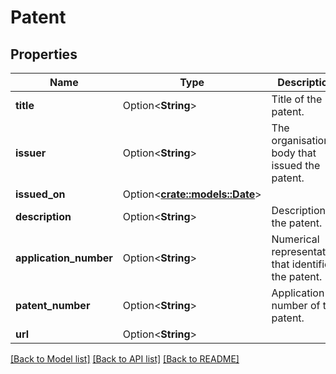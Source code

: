 # Patent

## Properties

Name | Type | Description | Notes
------------ | ------------- | ------------- | -------------
**title** | Option<**String**> | Title of the patent. | [optional]
**issuer** | Option<**String**> | The organisation body that issued the patent. | [optional]
**issued_on** | Option<[**crate::models::Date**](Date.md)> |  | [optional]
**description** | Option<**String**> | Description of the patent. | [optional]
**application_number** | Option<**String**> | Numerical representation that identifies the patent. | [optional]
**patent_number** | Option<**String**> | Application number of the patent. | [optional]
**url** | Option<**String**> |  | [optional]

[[Back to Model list]](../README.md#documentation-for-models) [[Back to API list]](../README.md#documentation-for-api-endpoints) [[Back to README]](../README.md)


